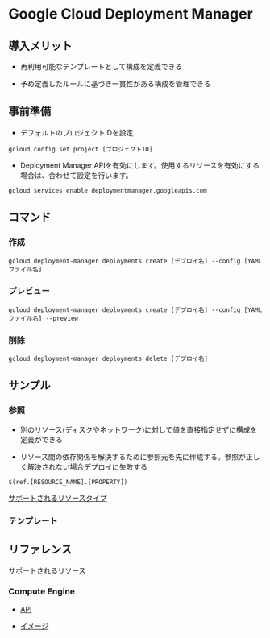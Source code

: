 # Google Cloud Deployment Manager

## 導入メリット

- 再利用可能なテンプレートとして構成を定義できる

- 予め定義したルールに基づき一貫性がある構成を管理できる

## 事前準備

- デフォルトのプロジェクトIDを設定

```
gcloud config set project [プロジェクトID]
```
- Deployment Manager APIを有効にします。使用するリソースを有効にする場合は、合わせて設定を行います。

```
gcloud services enable deploymentmanager.googleapis.com
```

## コマンド

### 作成

```
gcloud deployment-manager deployments create [デプロイ名] --config [YAMLファイル名]
```

### プレビュー

```
gcloud deployment-manager deployments create [デプロイ名] --config [YAMLファイル名] --preview
```

### 削除

```
gcloud deployment-manager deployments delete [デプロイ名]
```

## サンプル

### 参照

- 別のリソース(ディスクやネットワーク)に対して値を直接指定せずに構成を定義ができる

- リソース間の依存関係を解決するために参照元を先に作成する。参照が正しく解決されない場合デプロイに失敗する

```
$(ref.[RESOURCE_NAME].[PROPERTY])
```

[サポートされるリソースタイプ](https://cloud.google.com/deployment-manager/docs/configuration/supported-resource-types?hl=ja)

### テンプレート

## リファレンス

[サポートされるリソース](https://cloud.google.com/deployment-manager/docs/configuration/supported-resource-types?hl=ja)

### Compute Engine 

- [API](https://cloud.google.com/compute/docs/reference/rest/v1/instances?hl=ja)

- [イメージ](https://cloud.google.com/compute/docs/images?hl=ja)
